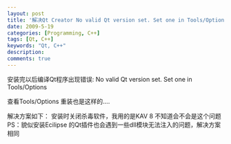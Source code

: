 ```yaml
---
layout: post
title: '解决Qt Creator No valid Qt version set. Set one in Tools/Options 问题'
date: 2009-5-19
categories: [Programming, C++]
tags: [Qt, C++]
keywords: "Qt, C++"
description: 
comments: true
---
```


安装完以后编译Qt程序出现错误: No valid Qt version set. Set one in Tools/Options

查看Tools/Options 重装也是这样的….
 
解决方案如下：
安装时关闭杀毒软件，我用的是KAV 8 不知道会不会是这个问题 PS：貌似安装Ecilipse 的Qt插件也会遇到一些dll模块无法注入的问题，解决方案相同

